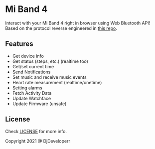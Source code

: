 # Mi Band 4

Interact with your Mi Band 4 right in browser using Web Bluetooth API! Based on the protocol reverse engineered in [this repo](https://github.com/satcar77/miband4).

## Features

- Get device info
- Get status (steps, etc.) (realtime too)
- Get/set current time
- Send Notifications
- Set music and receive music events
- Heart rate measurement (realtime/onetime)
- Setting alarms
- Fetch Activity Data
- Update Watchface
- Update Firmware (unsafe)

## License

Check [LICENSE](./LICENSE) for more info.


Copyright 2021 @ DjDeveloperr
